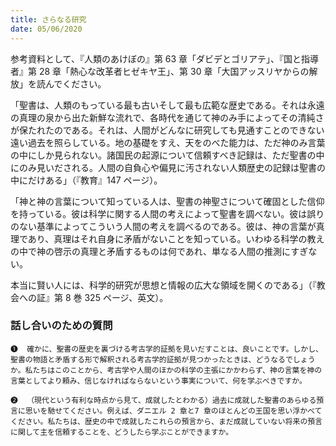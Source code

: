```yaml
---
title: さらなる研究
date: 05/06/2020
---
```


参考資料として、『人類のあけぼの』第 63 章「ダビデとゴリアテ」、『国と指導者』第 28 章「熱心な改革者ヒゼキヤ王」、第 30 章「大国アッスリヤからの解放」を読んでください。

「聖書は、人類のもっている最も古いそして最も広範な歴史である。それは永遠の真理の泉から出た新鮮な流れで、各時代を通じて神のみ手によってその清純さが保たれたのである。それは、人間がどんなに研究しても見通すことのできない遠い過去を照らしている。地の基礎をすえ、天をのべた能力は、ただ神のみ言葉の中にしか見られない。諸国民の起源について信頼すべき記録は、ただ聖書の中にのみ見いだされる。人間の自負心や偏見に汚されない人類歴史の記録は聖書の中にだけある」（『教育』147 ページ）。

「神と神の言葉について知っている人は、聖書の神聖さについて確固とした信仰を持っている。彼は科学に関する人間の考えによって聖書を調べない。彼は誤りのない基準によってこういう人間の考えを調べるのである。彼は、神の言葉が真理であり、真理はそれ自身に矛盾がないことを知っている。いわゆる科学の教えの中で神の啓示の真理と矛盾するものは何であれ、単なる人間の推測にすぎない。

本当に賢い人には、科学的研究が思想と情報の広大な領域を開くのである」（『教会への証』第 8 巻 325 ページ、英文）。

### 話し合いのための質問

`❶	確かに、聖書の歴史を裏づける考古学的証拠を見いだすことは、良いことです。しかし、聖書の物語と矛盾する形で解釈される考古学的証拠が見つかったときは、どうなるでしょうか。私たちはこのことから、考古学や人間のほかの科学の主張にかかわらず、神の言葉を神の言葉としてより頼み、信じなければならないという事実について、何を学ぶべきですか。`

`❷	（現代という有利な時点から見て、成就したとわかる）過去に成就した聖書のあらゆる預言に思いを馳せてください。例えば、ダニエル 2 章と7 章のほとんどの王国を思い浮かべてください。私たちは、歴史の中で成就したこれらの預言から、まだ成就していない将来の預言に関して主を信頼することを、どうしたら学ぶことができますか。`